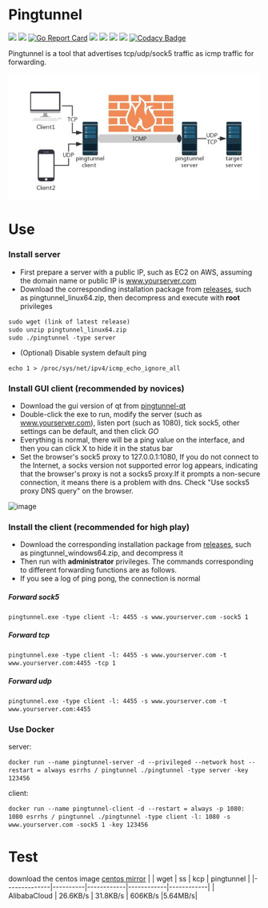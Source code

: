 # Pingtunnel

[<img src="https://img.shields.io/github/license/esrrhs/pingtunnel">](https://github.com/esrrhs/pingtunnel)
[<img src="https://img.shields.io/github/languages/top/esrrhs/pingtunnel">](https://github.com/esrrhs/pingtunnel)
[![Go Report Card](https://goreportcard.com/badge/github.com/esrrhs/pingtunnel)](https://goreportcard.com/report/github.com/esrrhs/pingtunnel)
[<img src="https://img.shields.io/github/v/release/esrrhs/pingtunnel">](https://github.com/esrrhs/pingtunnel/releases)
[<img src="https://img.shields.io/github/downloads/esrrhs/pingtunnel/total">](https://github.com/esrrhs/pingtunnel/releases)
[<img src="https://img.shields.io/docker/pulls/esrrhs/pingtunnel">](https://hub.docker.com/repository/docker/esrrhs/pingtunnel)
[<img src="https://img.shields.io/github/workflow/status/esrrhs/pingtunnel/Go">](https://github.com/esrrhs/pingtunnel/actions)
[![Codacy Badge](https://api.codacy.com/project/badge/Grade/a200bca59d1b4ca7a9c2cdb564508b47)](https://www.codacy.com/manual/esrrhs/pingtunnel?utm_source=github.com&amp;utm_medium=referral&amp;utm_content=esrrhs/pingtunnel&amp;utm_campaign=Badge_Grade)

Pingtunnel is a tool that advertises tcp/udp/sock5 traffic as icmp traffic for forwarding.

![image](network.jpg)

# Use
### Install server
* First prepare a server with a public IP, such as EC2 on AWS, assuming the domain name or public IP is www.yourserver.com
* Download the corresponding installation package from [releases](https://github.com/esrrhs/pingtunnel/releases), such as pingtunnel_linux64.zip, then decompress and execute with **root** privileges
```
sudo wget (link of latest release)
sudo unzip pingtunnel_linux64.zip
sudo ./pingtunnel -type server
```
* (Optional) Disable system default ping
```
echo 1 > /proc/sys/net/ipv4/icmp_echo_ignore_all
```
### Install GUI client (recommended by novices)
* Download the gui version of qt from [pingtunnel-qt](https://github.com/esrrhs/pingtunnel-qt)
* Double-click the exe to run, modify the server (such as www.yourserver.com), listen port (such as 1080), tick sock5, other settings can be default, and then click *GO*
* Everything is normal, there will be a ping value on the interface, and then you can click X to hide it in the status bar
* Set the browser's sock5 proxy to 127.0.0.1:1080, If you do not connect to the Internet, a socks version not supported error log appears, indicating that the browser's proxy is not a socks5 proxy.If it prompts a non-secure connection, it means there is a problem with dns. Check "Use socks5 proxy DNS query" on the browser.

![image](qtrun.jpg)

### Install the client (recommended for high play)
* Download the corresponding installation package from [releases](https://github.com/esrrhs/pingtunnel/releases), such as pingtunnel_windows64.zip, and decompress it
* Then run with **administrator** privileges. The commands corresponding to different forwarding functions are as follows.
* If you see a log of ping pong, the connection is normal
##### Forward sock5
```
pingtunnel.exe -type client -l: 4455 -s www.yourserver.com -sock5 1
```
##### Forward tcp
```
pingtunnel.exe -type client -l: 4455 -s www.yourserver.com -t www.yourserver.com:4455 -tcp 1
```
##### Forward udp
```
pingtunnel.exe -type client -l: 4455 -s www.yourserver.com -t www.yourserver.com:4455
```

### Use Docker
server:
```
docker run --name pingtunnel-server -d --privileged --network host --restart = always esrrhs / pingtunnel ./pingtunnel -type server -key 123456
```
client:
```
docker run --name pingtunnel-client -d --restart = always -p 1080: 1080 esrrhs / pingtunnel ./pingtunnel -type client -l: 1080 -s www.yourserver.com -sock5 1 -key 123456
```

# Test
download the centos image [centos mirror](http://mirrors.ocf.berkeley.edu/centos/8.2.2004/isos/x86_64/CentOS-8.2.2004-x86_64-dvd1.iso) 
|              | wget     | ss | kcp | pingtunnel |
|--------------|----------|------------|------------|------------|
| AlibabaCloud | 26.6KB/s | 31.8KB/s   | 606KB/s    |5.64MB/s|
